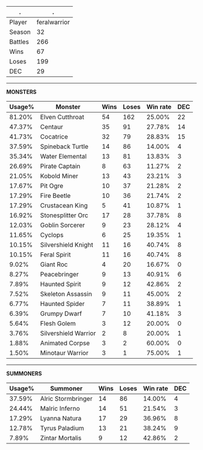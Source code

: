.|.
|-|-
Player|feralwarrior
Season|32
Battles|266
Wins|67
Loses|199
DEC|29

---
**MONSTERS**

Usage%|Monster|Wins|Loses|Win rate|DEC|
-|-|-|-|-|-|
81.20%|Elven Cutthroat|54|162|25.00%|22|
47.37%|Centaur|35|91|27.78%|14|
41.73%|Cocatrice|32|79|28.83%|15|
37.59%|Spineback Turtle|14|86|14.00%|4|
35.34%|Water Elemental|13|81|13.83%|3|
26.69%|Pirate Captain|8|63|11.27%|2|
21.05%|Kobold Miner|13|43|23.21%|3|
17.67%|Pit Ogre|10|37|21.28%|2|
17.29%|Fire Beetle|10|36|21.74%|2|
17.29%|Crustacean King|5|41|10.87%|1|
16.92%|Stonesplitter Orc|17|28|37.78%|8|
12.03%|Goblin Sorcerer|9|23|28.12%|4|
11.65%|Cyclops|6|25|19.35%|1|
10.15%|Silvershield Knight|11|16|40.74%|8|
10.15%|Feral Spirit|11|16|40.74%|8|
9.02%|Giant Roc|4|20|16.67%|0|
8.27%|Peacebringer|9|13|40.91%|6|
7.89%|Haunted Spirit|9|12|42.86%|2|
7.52%|Skeleton Assassin|9|11|45.00%|2|
6.77%|Haunted Spider|7|11|38.89%|1|
6.39%|Grumpy Dwarf|7|10|41.18%|3|
5.64%|Flesh Golem|3|12|20.00%|0|
3.76%|Silvershield Warrior|2|8|20.00%|1|
1.88%|Animated Corpse|3|2|60.00%|0|
1.50%|Minotaur Warrior|3|1|75.00%|1|

---
**SUMMONERS**

Usage%|Summoner|Wins|Loses|Win rate|DEC|
-|-|-|-|-|-|
37.59%|Alric Stormbringer|14|86|14.00%|4|
24.44%|Malric Inferno|14|51|21.54%|3|
17.29%|Lyanna Natura|17|29|36.96%|8|
12.78%|Tyrus Paladium|13|21|38.24%|9|
7.89%|Zintar Mortalis|9|12|42.86%|2|
